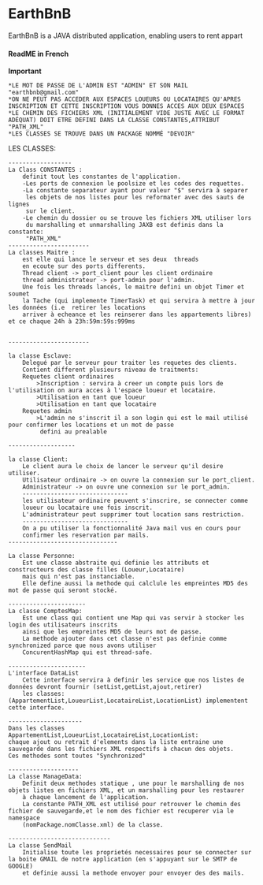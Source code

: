 # EarthBnB
EarthBnB is a JAVA distributed application, enabling users to rent appart

#### ReadME in French ####

**Important**

	*LE MOT DE PASSE DE L'ADMIN EST "ADMIN" ET SON MAIL "earthbnb@gmail.com"
	*ON NE PEUT PAS ACCEDER AUX ESPACES LOUEURS OU LOCATAIRES QU'APRES INSCRIPTION ET CETTE INSCRIPTION VOUS DONNES ACCES AUX DEUX ESPACES
	*LE CHEMIN DES FICHIERS XML (INITIALEMENT VIDE JUSTE AVEC LE FORMAT ADÉQUAT) DOIT ETRE DEFINI DANS LA CLASSE CONSTANTES,ATTRIBUT "PATH_XML"
	*LES CLASSES SE TROUVE DANS UN PACKAGE NOMMÉ "DEVOIR"

LES CLASSES:

	------------------
	La Class CONSTANTES :
		definit tout les constantes de l'application. 
		-Les ports de connexion le poolsize et les codes des requettes.
		-La constante separateur ayant pour valeur "$" servira à separer 
		 les objets de nos listes pour les reformater avec des sauts de lignes
		 sur le client.
		-Le chemin du dossier ou se trouve les fichiers XML utiliser lors 
		 du marshalling et unmarshalling JAXB est definis dans la constante:
		 "PATH_XML"
	-----------------------
	La classes Maitre :
		est elle qui lance le serveur et ses deux  threads  
		en ecoute sur des ports differents.
		Thread client -> port_client pour les client ordinaire
		thread administrateur -> port-admin pour l'admin.
		Une fois les threads lancés, le maitre defini un objet Timer et soumet
		la Tache (qui implemente TimerTask) et qui servira à mettre à jour les données (i.e  retirer les locations
		arriver à echeance et les reinserer dans les appartements libres) et ce chaque 24h à 23h:59m:59s:999ms
	
	 
	-----------------------

	la classe Esclave:
		Delegué par le serveur pour traiter les requetes des clients.
		Contient different plusieurs niveau de traitments:
		Requetes client ordinaires
			>Inscription : servira à creer un compte puis lors de l'utilisation on aura acces à l'espace loueur et locataire.
			>Utilisation en tant que loueur
			>Utilisation en tant que locataire
		Requetes admin
			>L'admin ne s'inscrit il a son login qui est le mail utilisé pour confirmer les locations et un mot de passe
			 defini au prealable

	-------------------

	la classe Client:
		Le client aura le choix de lancer le serveur qu'il desire utiliser.
		Utilisateur ordinaire -> on ouvre la connexion sur le port_client.
		Administrateur -> on ouvre une connexion sur le port_admin.
		------------------------------
		les utilisateur ordinaire peuvent s'inscrire, se connecter comme
		loueur ou locataire une fois inscrit.
		L'administrateur peut supprimer tout location sans restriction. 
		------------------------------
		On a pu utiliser la fonctionnalité Java mail vus en cours pour 
		confirmer les reservation par mails.
	-------------------------------

	La classe Personne:
		Est une classe abstraite qui definie les attributs et constructeurs des classe filles (Loueur,Locataire)
		mais qui n'est pas instanciable.
		Elle define aussi la methode qui calclule les empreintes MD5 des mot de passe qui seront stocké.

	----------------------
	La classe ComptesMap:
		Est une class qui contient une Map qui vas servir à stocker les login des utilisateurs inscrits
		ainsi que les empreintes MD5 de leurs mot de passe.
		La methode ajouter dans cet classe n'est pas definie comme synchronized parce que nous avons utiliser
		ConcurentHashMap qui est thread-safe.

	----------------------
	L'interface DataList
		Cette interface servira à definir les service que nos listes de données devront fournir (setList,getList,ajout,retirer)
		les classes: (AppartementList,LoueurList,LocataireList,LocationList) implementent cette interface.

	---------------------
	Dans les classes AppartementList,LoueurList,LocataireList,LocationList:
	chaque ajout ou retrait d'elements dans la liste entraine une sauvegarde dans les fichiers XML respectifs à chacun des objets.
	Ces methodes sont toutes "Synchronized"

	--------------------
	La classe ManageData:
		Definit deux methodes statique , une pour le marshalling de nos objets listes en fichiers XML, et un marshalling pour les restaurer
		à chaque lancement de l'application.
		La constante PATH_XML est utilisé pour retrouver le chemin des fichier de sauvegarde,et le nom des fichier est recuperer via le namespace
		(nomPackage.nomClasse.xml) de la classe.

	-----------------------------
	La classe SendMail
		Initialise toute les proprietés necessaires pour se connecter sur la boite GMAIL de notre application (en s'appuyant sur le SMTP de GOOGLE)
		et definie aussi la methode envoyer pour envoyer des des mails.

